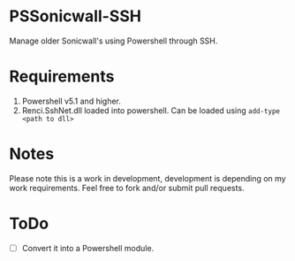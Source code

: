 # PSSonicwall-SSH
Manage older Sonicwall's using Powershell through SSH.

# Requirements
1. Powershell v5.1 and higher.
2. Renci.SshNet.dll loaded into powershell. Can be loaded using `add-type <path to dll>`

# Notes
Please note this is a work in development, development is depending on my work requirements. Feel free to fork and/or submit pull requests.

# ToDo
* [ ] Convert it into a Powershell module.
